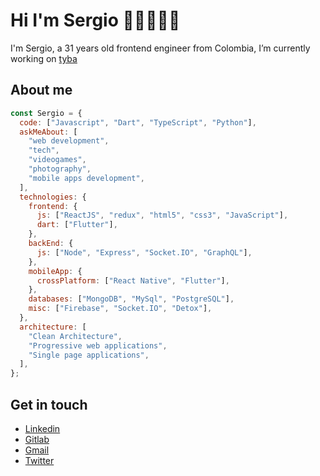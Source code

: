# Hi I'm Sergio ✋🏻👨🏻‍💻

I'm Sergio, a 31 years old frontend engineer from Colombia, I’m currently working on [tyba](https://tyba.com.co/)

## About me

```javascript
const Sergio = {
  code: ["Javascript", "Dart", "TypeScript", "Python"],
  askMeAbout: [
    "web development",
    "tech",
    "videogames",
    "photography",
    "mobile apps development",
  ],
  technologies: {
    frontend: {
      js: ["ReactJS", "redux", "html5", "css3", "JavaScript"],
      dart: ["Flutter"],
    },
    backEnd: {
      js: ["Node", "Express", "Socket.IO", "GraphQL"],
    },
    mobileApp: {
      crossPlatform: ["React Native", "Flutter"],
    },
    databases: ["MongoDB", "MySql", "PostgreSQL"],
    misc: ["Firebase", "Socket.IO", "Detox"],
  },
  architecture: [
    "Clean Architecture",
    "Progressive web applications",
    "Single page applications",
  ],
};
```

## Get in touch

- [Linkedin](https://www.linkedin.com/in/sergiopomarico/)
- [Gitlab](https://gitlab.com/sergio_pomarico)
- [Gmail](mailto:sergiodavid21@gmail.com)
- [Twitter](https://twitter.com/sergio_pomarico)
